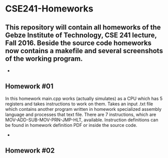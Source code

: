 # CSE241-Homeworks
This repository will contain all homeworks of the Gebze Institute of Technology, CSE 241 lecture, Fall 2016. Beside the source code homeworks now contains a makefile and several screenshots of the working program.
-
-
Homework #01
-
In this homework main.cpp works (actually simulates) as a CPU which has 5 registers and takes instructions to work on them. Takes an input .txt file which contains another program written in homework specialized assembly language and processes that text file. There are 7 instructions, which are MOV-ADD-SUB-MOV-PRN-JMP-HLT, available. Instruction definitions can be found in homework definition PDF or inside the source code.

-
Homework #02
-
